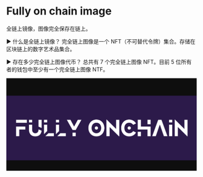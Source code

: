 # Fully on chain image

全链上镜像，图像完全保存在链上。

▶ 什么是全链上镜像？
完全链上图像是一个 NFT（不可替代令牌）集合。存储在区块链上的数字艺术品集合。

▶ 存在多少完全链上图像代币？
总共有 7 个完全链上图像 NFT。目前 5 位所有者的钱包中至少有一个完全链上图像 NTF。

![nft](4334232132123.png)
